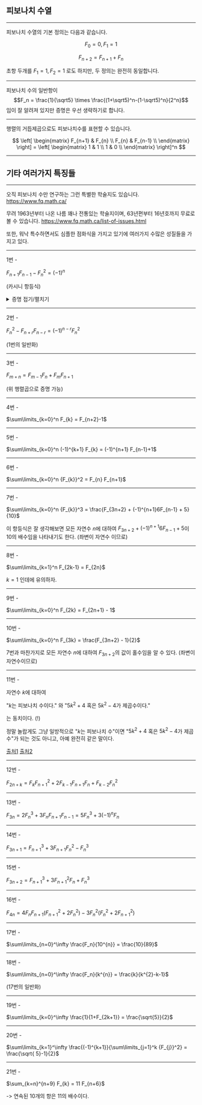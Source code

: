 ## 피보나치 수열

---

피보나치 수열의 기본 정의는 다음과 같습니다.

$$F_0 = 0, F_1 = 1$$

$$ F_{n+2} = F_{n+1} + F_n $$

초항 두개를 $F_1 = 1, F_2 = 1$ 로도 하지만, 두 정의는 완전히 동일합니다.

---

피보나치 수의 일반항이 $$F_n = \frac{1}{\sqrt5} \times \frac{(1+\sqrt5)^n-(1-\sqrt5)^n}{2^n}$$ 임이 잘 알려져 있지만 증명은 우선 생략하기로 합니다.

---

행렬의 거듭제곱으로도 피보나치수를 표현할 수 있습니다.

$$ \left[
\begin{matrix}
    F_{n+1} & F_{n} \\
    F_{n} & F_{n-1} \\
\end{matrix}
\right] = \left[
\begin{matrix}
    1 & 1 \\
    1 & 0 \\
\end{matrix}
\right]^n $$

---

## 기타 여러가지 특징들

---

오직 피보나치 수만 연구하는 그런 특별한 학술지도 있습니다. https://www.fq.math.ca/

무려 1963년부터 나온 나름 꽤나 전통있는 학술지이며, 63년편부터 16년호까지 무료로 볼 수 있습니다. https://www.fq.math.ca/list-of-issues.html

또한, 워낙 특수하면서도 심플한 점화식을 가지고 있기에 여러가지 수많은 성질들을 가지고 있다.

---

1번 -

$F_{n+1} F_{n-1} - {F_n}^2 = (-1)^n$

(카시니 항등식)

<details markdown="1">
<summary>증명 접기/펼치기</summary>

<!--summary 아래 빈칸 공백 두고 내용을 적는공간-->

증명법 1. 수학적 귀납법

$n = k$일때 성립한다고 하면 $F_{k+1}F_{k-1}-{F_k}^2=(-1)^k$이다.



증명법 2. 행렬식

$$ F_{n+1} F_{n-1} - F_{n}^{2} = \det \left[
\begin{matrix}
    F_{n+1} & F_{n} \\
    F_{n} & F_{n-1} \\
\end{matrix}
\right] = \det \left[
\begin{matrix}
    1 & 1 \\
    1 & 0 \\
\end{matrix}
\right]^n = (-1)^{n} $$

</details>

---

2번 -

${F_n}^2 - F_{n+r}F_{n-r} = (-1)^{n-r}{F_n}^2$

(1번의 일반화)

---

3번 -

$F_{m+n} = F_{m-1} F_{n} + F_{m} F_{n+1}$

(위 행렬곱으로 증명 가능)

---

4번 -

$\sum\limits_{k=0}^n F_{k} = F_{n+2}-1$

---

5번 -

$\sum\limits_{k=0}^n (-1)^{k+1} F_{k} = (-1)^{n+1} F_{n-1}+1$

---

6번 -

$\sum\limits_{k=0}^n {F_{k}}^2 = F_{n} F_{n+1}$

---

7번 -

$\sum\limits_{k=0}^n {F_{k}}^3 = \frac{F_{3n+2} + (-1)^{n+1}6F_{n-1} + 5}{10}$

이 항등식은 잘 생각해보면 모든 자연수 $n$에 대하여 $F_{3n+2} + (-1)^{n+1}6F_{n-1} + 5$이 10의 배수임을 나타내기도 한다. (좌변이 자연수 이므로)

---

8번 -

$\sum\limits_{k=1}^n F_{2k-1} = F_{2n}$

$k=1$ 인데에 유의하자.

---

9번 -

$\sum\limits_{k=0}^n F_{2k} = F_{2n+1} - 1$

---

10번 -

$\sum\limits_{k=0}^n F_{3k} = \frac{F_{3n+2} - 1}{2}$

7번과 마찬가지로 모든 자연수 $n$에 대하여 $F_{3n+2}$의 값이 홀수임을 알 수 있다. (좌변이 자연수이므로)

---

11번 -

자연수 $k$에 대하여

"$k$는 피보나치 수이다." 와 "$5k^2 + 4$ 혹은 $5k^2 - 4$가 제곱수이다."

는 동치이다. (!)

정말 놀랍게도 그냥 일방적으로 "$k$는 피보나치 수"이면 "$5k^2 + 4$ 혹은 $5k^2 - 4$가 제곱수"가 되는 것도 아니고, 아예 완전히 같은 말이다.

[출처1](https://en.wikipedia.org/wiki/Fibonacci_number#Identification)
[출처2](https://m.blog.naver.com/kyh941031/221919420503)

---

12번 -

$F_{2n+k} = F_k {F_{n+1}}^2 + 2 F_{k-1} F_{n+1} F_{n} + F_{k-2} {F_{n}}^2$

---

13번 -

$F_{3n} = 2{F_{n}}^3 + 3F_n F_{n+1} F_{n-1} = 5{F_{n}}^3 + 3 (-1)^n F_{n}$

---

14번 -

$F_{3n+1} = {F_{n+1}}^3 + 3 F_{n+1}{F_{n}}^2 - {F_{n}}^3$

---

15번 -

$F_{3n+2} = F_{n+1}^3 + 3 F_{n+1}^2F_n + F_n^3$

---

16번 -

$F_{4n} = 4F_nF_{n+1}(F_{n+1}^2 + 2F_n^2) - 3F_n^2(F_n^2 + 2F_{n+1}^2)$

---

17번 -

$\sum\limits_{n=0}^\infty \frac{F_n}{10^{n}} = \frac{10}{89}$

---

18번 -

$\sum\limits_{n=0}^\infty \frac{F_n}{k^{n}} = \frac{k}{k^{2}-k-1}$

(17번의 일반화)

---

19번 -

$\sum\limits_{k=0}^\infty \frac{1}{1+F_{2k+1}} = \frac{\sqrt{5}}{2}$

---

20번 -

$\sum\limits_{k=1}^\infty \frac{(-1)^{k+1}}{\sum\limits_{j=1}^k {F_{j}}^2} = \frac{\sqrt{ 5}-1}{2}$

---

21번 -

$\sum_{k=n}^{n+9} F_{k} = 11 F_{n+6}$

-> 연속된 10개의 항은 11의 배수이다.
